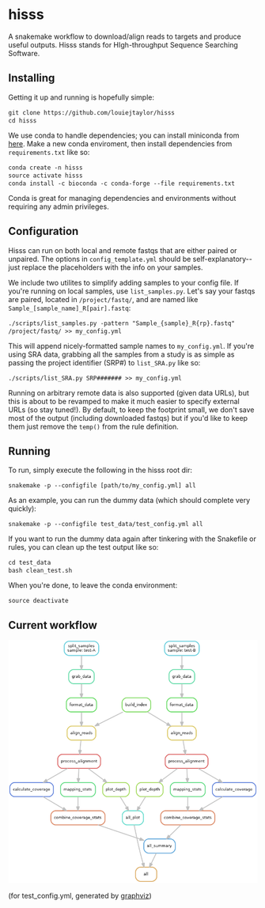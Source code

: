 # hisss
A snakemake workflow to download/align reads to targets and produce useful outputs. Hisss stands for HIgh-throughput Sequence Searching Software.

## Installing

Getting it up and running is hopefully simple:

    git clone https://github.com/louiejtaylor/hisss
    cd hisss
    
We use conda to handle dependencies; you can install miniconda from [here](https://conda.io/miniconda.html). Make a new conda enviroment, then install dependencies from `requirements.txt` like so:
    
    conda create -n hisss
    source activate hisss
    conda install -c bioconda -c conda-forge --file requirements.txt 
    
Conda is great for managing dependencies and environments without requiring any admin privileges.

## Configuration

Hisss can run on both local and remote fastqs that are either paired or unpaired. The options in `config_template.yml` should be self-explanatory--just replace the placeholders with the info on your samples. 

We include two utilites to simplify adding samples to your config file. If you're running on local samples, use `list_samples.py`. Let's say your fastqs are paired, located in `/project/fastq/`, and are named like `Sample_[sample_name]_R[pair].fastq`:

    ./scripts/list_samples.py -pattern "Sample_{sample}_R{rp}.fastq" /project/fastq/ >> my_config.yml

This will append nicely-formatted sample names to `my_config.yml`. If you're using SRA data, grabbing all the samples from a study is as simple as passing the project identifier (SRP#) to `list_SRA.py` like so:

    ./scripts/list_SRA.py SRP####### >> my_config.yml

Running on arbitrary remote data is also supported (given data URLs), but this is about to be revamped to make it much easier to specify external URLs (so stay tuned!). By default, to keep the footprint small, we don't save most of the output (including downloaded fastqs) but if you'd like to keep them just remove the `temp()` from the rule definition.

## Running

To run, simply execute the following in the hisss root dir:

    snakemake -p --configfile [path/to/my_config.yml] all
    
As an example, you can run the dummy data (which should complete very quickly):

    snakemake -p --configfile test_data/test_config.yml all
    
If you want to run the dummy data again after tinkering with the Snakefile or rules, you can clean up the test output like so:

    cd test_data
    bash clean_test.sh

When you're done, to leave the conda environment:

    source deactivate

## Current workflow 

![directed acyclic graph of workflow](assets/dag.png)

(for test_config.yml, generated by [graphviz](https://www.graphviz.org/doc/info/lang.html))
